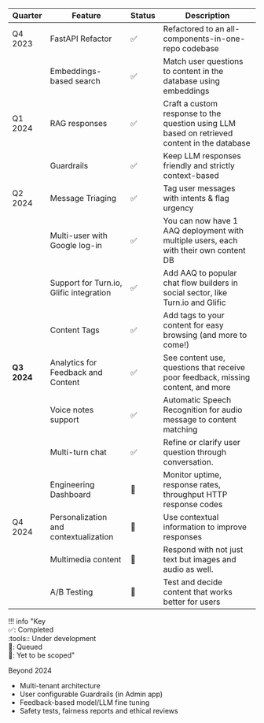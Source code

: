 | Quarter     | Feature                                              | Status             | Description                                                                                                                                       |
| ----------- | ---------------------------------------------------- | ------------------ | ------------------------------------------------------------------------------------------------------------------------------------------------- |
| Q4 2023     | FastAPI Refactor                                     | :white_check_mark: | Refactored to an all-components-in-one-repo codebase                                                                                              |
|             | Embeddings-based search                              | :white_check_mark: | Match user questions to content in the database using embeddings                                                                                  |
| Q1 2024     | RAG responses                                        | :white_check_mark: | Craft a custom response to the question using LLM based on retrieved content in the database                                                      |
|             | Guardrails                                           | :white_check_mark: | Keep LLM responses friendly and strictly context-based                                                                                            |
| Q2 2024     | Message Triaging                                     | :white_check_mark: | Tag user messages with intents & flag urgency                                                                                                     |
|             | Multi-user with Google log-in                        | :white_check_mark: | You can now have 1 AAQ deployment with multiple users, each with their own content DB                                                             |
|             | Support for Turn.io, Glific integration              | :white_check_mark: | Add AAQ to popular chat flow builders in social sector, like Turn.io and Glific                                                                   |
|             | Content Tags                                         | :white_check_mark: | Add tags to your content for easy browsing (and more to come!)                                                                                    |
| **Q3 2024** | Analytics for Feedback and Content                   | :white_check_mark: |  See content use, questions that receive poor feedback, missing content, and more                                                                 |
|             | Voice notes support                                  | :white_check_mark: | Automatic Speech Recognition for audio message to content matching                                                                                |
|             | Multi-turn chat                                      | :white_check_mark:           | Refine or clarify user question through conversation.                                                                                             |
|             | Engineering Dashboard                                | :pencil:           | Monitor uptime, response rates, throughput HTTP response codes                                                                                    |
| Q4 2024     | Personalization and contextualization                | :pencil:           | Use contextual information to improve responses                                                                                                   |
|             | Multimedia content                                   | :pencil:           | Respond with not just text but images and audio as well.                                                                                          |
|             | A/B Testing                                          | :pencil:           | Test and decide content that works better for users                                                                                               |

!!! info "Key <br> :white_check_mark:: Completed <br> :tools:: Under development <br> :construction:: Queued <br>:pencil:: Yet to be scoped"

Beyond 2024

- Multi-tenant architecture
- User configurable Guardrails (in Admin app)
- Feedback-based model/LLM fine tuning
- Safety tests, fairness reports and ethical reviews
